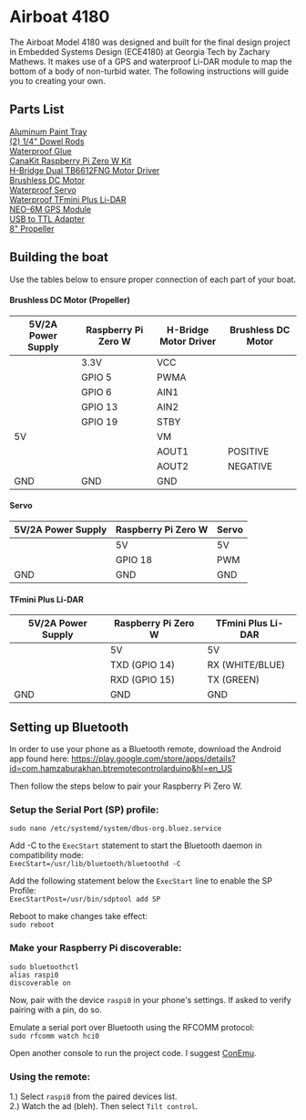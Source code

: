 # Airboat 4180
The Airboat Model 4180 was designed and built for the final design project in Embedded Systems Design (ECE4180) at Georgia Tech by Zachary Mathews. It makes use of a GPS and waterproof Li-DAR module to map the bottom of a body of non-turbid water. The following instructions will guide you to creating your own.


## Parts List
[Aluminum Paint Tray](https://www.walmart.com/ip/METAL-TRAY/17165827?wmlspartner=wlpa&selectedSellerId=0&wl13=3775&adid=22222222227016740642&wl0=&wl1=g&wl2=c&wl3=48112424552&wl4=pla-96451202432&wl5=9010937&wl6=&wl7=&wl8=&wl9=pla&wl10=8175035&wl11=local&wl12=17165827&veh=sem&gclid=CjwKCAiA8qLvBRAbEiwAE_ZzPfbbJKlvOlJf9ABkXKlE1sk-SRmC3CgY20eVEAUPCWGY1to3k5PSqBoCwb8QAvD_BwE)\
[(2) 1/4" Dowel Rods](https://www.amazon.com/Dowel-Rod-Wood-inches-pieces/dp/B004BQ0DGK)\
[Waterproof Glue](https://www.amazon.com/Gorilla-Clear-Contact-Adhesive-Waterproof/dp/B06WGSRM4Z/ref=sr_1_3?keywords=waterproof+glue&qid=1575601076&sr=8-3)\
[CanaKit Raspberry Pi Zero W Kit](https://www.amazon.com/gp/product/B072N3X39J/ref=ppx_yo_dt_b_asin_title_o08_s00?ie=UTF8&psc=1)\
[H-Bridge Dual TB6612FNG Motor Driver](https://www.sparkfun.com/products/14450)\
[Brushless DC Motor](https://www.amazon.com/gp/product/B00BG9K2VQ/ref=ppx_yo_dt_b_asin_title_o04_s00?ie=UTF8&psc=1)\
[Waterproof Servo](https://www.amazon.com/gp/product/B076CNKQX4/ref=ppx_yo_dt_b_asin_title_o00_s01?ie=UTF8&psc=1)\
[Waterproof TFmini Plus Li-DAR](https://www.amazon.com/gp/product/B07PWW3FWJ/ref=ppx_yo_dt_b_asin_title_o00_s00?ie=UTF8&psc=1)\
[NEO-6M GPS Module](https://www.amazon.com/gp/product/B01D1D0F5M/ref=ppx_yo_dt_b_asin_title_o04_s01?ie=UTF8&psc=1)\
[USB to TTL Adapter](https://www.amazon.com/gp/product/B075N82CDL/ref=ppx_yo_dt_b_asin_title_o01_s00?ie=UTF8&psc=1)\
[8" Propeller](https://www.amazon.com/gp/product/B007AFYNZG/ref=ppx_yo_dt_b_asin_title_o02_s00?ie=UTF8&psc=1)


## Building the boat
Use the tables below to ensure proper connection of each part of your boat.

#### Brushless DC Motor (Propeller)
| 5V/2A Power Supply | Raspberry Pi Zero W | H-Bridge Motor Driver | Brushless DC Motor |
|--------------------|---------------------|-----------------------|--------------------|
|                    | 3.3V                | VCC                   |                    |
|                    | GPIO 5              | PWMA                  |                    |
|                    | GPIO 6              | AIN1                  |                    |
|                    | GPIO 13             | AIN2                  |                    |
|                    | GPIO 19             | STBY                  |                    |
| 5V                 |                     | VM                    |                    |
|                    |                     | AOUT1                 | POSITIVE           |
|                    |                     | AOUT2                 | NEGATIVE           |
| GND                | GND                 | GND                   |                    |

#### Servo
| 5V/2A Power Supply | Raspberry Pi Zero W | Servo |
|--------------------|---------------------|-------|
|                    | 5V                  | 5V    |
|                    | GPIO 18             | PWM   |
| GND                | GND                 | GND   |

#### TFmini Plus Li-DAR
| 5V/2A Power Supply | Raspberry Pi Zero W | TFmini Plus Li-DAR |
|--------------------|---------------------|--------------------|
|                    | 5V                  | 5V                 |
|                    | TXD (GPIO 14)       | RX (WHITE/BLUE)    |
|                    | RXD (GPIO 15)       | TX (GREEN)         |
| GND                | GND                 | GND                |


## Setting up Bluetooth
In order to use your phone as a Bluetooth remote, download the Android app found here: https://play.google.com/store/apps/details?id=com.hamzaburakhan.btremotecontrolarduino&hl=en_US

Then follow the steps below to pair your Raspberry Pi Zero W.

### Setup the Serial Port (SP) profile:
`sudo nano /etc/systemd/system/dbus-org.bluez.service`

Add -C to the `ExecStart` statement to start the Bluetooth daemon in compatibility mode:\
`ExecStart=/usr/lib/bluetooth/bluetoothd -C`

Add the following statement below the `ExecStart` line to enable the SP Profile:\
`ExecStartPost=/usr/bin/sdptool add SP`

Reboot to make changes take effect:\
`sudo reboot`

### Make your Raspberry Pi discoverable:
`sudo bluetoothctl`\
`alias raspi0`\
`discoverable on`

Now, pair with the device `raspi0` in your phone's settings. If asked to verify pairing with a pin, do so.

Emulate a serial port over Bluetooth using the RFCOMM protocol:\
`sudo rfcomm watch hci0`

Open another console to run the project code. I suggest [ConEmu](https://conemu.github.io/).

### Using the remote:
1.) Select `raspi0` from the paired devices list.\
2.) Watch the ad (bleh). Then select `Tilt control`.

